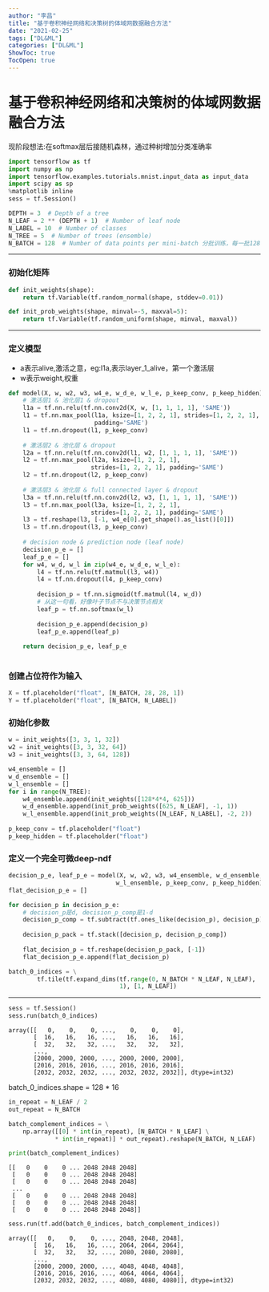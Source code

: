```yaml
---
author: "李昌"
title: "基于卷积神经网络和决策树的体域网数据融合方法"
date: "2021-02-25"
tags: ["DL&ML"]
categories: ["DL&ML"]
ShowToc: true
TocOpen: true
---
```


# 基于卷积神经网络和决策树的体域网数据融合方法
现阶段想法:在softmax层后接随机森林，通过种树增加分类准确率

```python
import tensorflow as tf
import numpy as np
import tensorflow.examples.tutorials.mnist.input_data as input_data
import scipy as sp
%matplotlib inline
sess = tf.Session()
```


```python
DEPTH = 3  # Depth of a tree
N_LEAF = 2 ** (DEPTH + 1)  # Number of leaf node
N_LABEL = 10  # Number of classes
N_TREE = 5  # Number of trees (ensemble)
N_BATCH = 128  # Number of data points per mini-batch 分批训练，每一批128个
```

--------

### 初始化矩阵


```python
def init_weights(shape):
    return tf.Variable(tf.random_normal(shape, stddev=0.01))
```


```python
def init_prob_weights(shape, minval=-5, maxval=5):
    return tf.Variable(tf.random_uniform(shape, minval, maxval))
```

-------

### 定义模型

* a表示alive,激活之意，eg:l1a,表示layer_1_alive，第一个激活层
* w表示weight,权重


```python
def model(X, w, w2, w3, w4_e, w_d_e, w_l_e, p_keep_conv, p_keep_hidden):
    # 激活层1 & 池化层1 & dropout
    l1a = tf.nn.relu(tf.nn.conv2d(X, w, [1, 1, 1, 1], 'SAME'))
    l1 = tf.nn.max_pool(l1a, ksize=[1, 2, 2, 1], strides=[1, 2, 2, 1], 
                        padding='SAME')
    l1 = tf.nn.dropout(l1, p_keep_conv)
    
    # 激活层2 & 池化层 & dropout
    l2a = tf.nn.relu(tf.nn.conv2d(l1, w2, [1, 1, 1, 1], 'SAME'))
    l2 = tf.nn.max_pool(l2a, ksize=[1, 2, 2, 1],
                       strides=[1, 2, 2, 1], padding='SAME')
    l2 = tf.nn.dropout(l2, p_keep_conv)
    
    # 激活层3 & 池化层 & full connected layer & dropout
    l3a = tf.nn.relu(tf.nn.conv2d(l2, w3, [1, 1, 1, 1], 'SAME'))
    l3 = tf.nn.max_pool(l3a, ksize=[1, 2, 2, 1],
                       strides=[1, 2, 2, 1], padding='SAME')
    l3 = tf.reshape(l3, [-1, w4_e[0].get_shape().as_list()[0]])
    l3 = tf.nn.dropout(l3, p_keep_conv)
    
    # decision node & prediction node (leaf node)
    decision_p_e = []
    leaf_p_e = []
    for w4, w_d, w_l in zip(w4_e, w_d_e, w_l_e):
        l4 = tf.nn.relu(tf.matmul(l3, w4))
        l4 = tf.nn.dropout(l4, p_keep_conv)
        
        decision_p = tf.nn.sigmoid(tf.matmul(l4, w_d))
        # 从这一句看，好像叶子节点不与决策节点相关
        leaf_p = tf.nn.softmax(w_l)
        
        decision_p_e.append(decision_p)
        leaf_p_e.append(leaf_p)
        
    return decision_p_e, leaf_p_e  
    
```

### 创建占位符作为输入


```python
X = tf.placeholder("float", [N_BATCH, 28, 28, 1]) 
Y = tf.placeholder("float", [N_BATCH, N_LABEL]) 
```

### 初始化参数


```python
w = init_weights([3, 3, 1, 32])
w2 = init_weights([3, 3, 32, 64])
w3 = init_weights([3, 3, 64, 128])

w4_ensemble = []
w_d_ensemble = []
w_l_ensemble = []
for i in range(N_TREE):
    w4_ensemble.append(init_weights([128*4*4, 625]))
    w_d_ensemble.append(init_prob_weights([625, N_LEAF], -1, 1))
    w_l_ensemble.append(init_prob_weights([N_LEAF, N_LABEL], -2, 2))
    
p_keep_conv = tf.placeholder("float")
p_keep_hidden = tf.placeholder("float")
```

### 定义一个完全可微deep-ndf


```python
decision_p_e, leaf_p_e = model(X, w, w2, w3, w4_ensemble, w_d_ensemble,
                              w_l_ensemble, p_keep_conv, p_keep_hidden)
flat_decision_p_e = []

for decision_p in decision_p_e:
    # decision_p是d, decision_p_comp是1-d
    decision_p_comp = tf.subtract(tf.ones_like(decision_p), decision_p)
    
    decision_p_pack = tf.stack([decision_p, decision_p_comp])
    
    flat_decision_p = tf.reshape(decision_p_pack, [-1])
    flat_decision_p_e.append(flat_decision_p)
```


```python
batch_0_indices = \
        tf.tile(tf.expand_dims(tf.range(0, N_BATCH * N_LEAF, N_LEAF), 
                               1), [1, N_LEAF])
```

------


```python
sess = tf.Session()
sess.run(batch_0_indices)
```




    array([[   0,    0,    0, ...,    0,    0,    0],
           [  16,   16,   16, ...,   16,   16,   16],
           [  32,   32,   32, ...,   32,   32,   32],
           ...,
           [2000, 2000, 2000, ..., 2000, 2000, 2000],
           [2016, 2016, 2016, ..., 2016, 2016, 2016],
           [2032, 2032, 2032, ..., 2032, 2032, 2032]], dtype=int32)


batch_0_indices.shape = 128 * 16

```python
in_repeat = N_LEAF / 2
out_repeat = N_BATCH
```


```python
batch_complement_indices = \
    np.array([[0] * int(in_repeat), [N_BATCH * N_LEAF] \
             * int(in_repeat)] * out_repeat).reshape(N_BATCH, N_LEAF)

print(batch_complement_indices)
```

    [[   0    0    0 ... 2048 2048 2048]
     [   0    0    0 ... 2048 2048 2048]
     [   0    0    0 ... 2048 2048 2048]
     ...
     [   0    0    0 ... 2048 2048 2048]
     [   0    0    0 ... 2048 2048 2048]
     [   0    0    0 ... 2048 2048 2048]]
    


```python
sess.run(tf.add(batch_0_indices, batch_complement_indices))
```




    array([[   0,    0,    0, ..., 2048, 2048, 2048],
           [  16,   16,   16, ..., 2064, 2064, 2064],
           [  32,   32,   32, ..., 2080, 2080, 2080],
           ...,
           [2000, 2000, 2000, ..., 4048, 4048, 4048],
           [2016, 2016, 2016, ..., 4064, 4064, 4064],
           [2032, 2032, 2032, ..., 4080, 4080, 4080]], dtype=int32)


